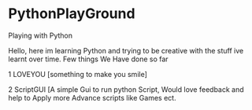 # PythonPlayGround
Playing with Python

Hello, here im learning Python and trying to be creative with the stuff ive learnt over time.
Few things We Have done so far 

1 LOVEYOU [something to make you smile]

2 ScriptGUI [A simple Gui to run python Script, Would love feedback and help to Apply more Advance scripts like Games ect.
